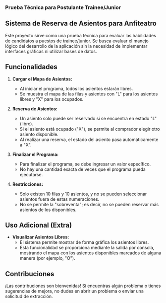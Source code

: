 ### Prueba Técnica para Postulante Trainee/Junior
## Sistema de Reserva de Asientos para Anfiteatro

Este proyecto sirve como una prueba técnica para evaluar las habilidades de candidatos a puestos de trainee/junior. Se busca evaluar el manejo lógico del desarrollo de la aplicación sin la necesidad de implementar interfaces gráficas ni utilizar bases de datos.

## Funcionalidades

1. **Cargar el Mapa de Asientos:**
   - Al iniciar el programa, todos los asientos estarán libres.
   - Se muestra el mapa de las filas y asientos con "L" para los asientos libres y "X" para los ocupados.

2. **Reserva de Asientos:**
   - Un asiento solo puede ser reservado si se encuentra en estado "L" (libre).
   - Si el asiento está ocupado ("X"), se permite al comprador elegir otro asiento disponible.
   - Al realizar una reserva, el estado del asiento pasa automáticamente a "X".

3. **Finalizar el Programa:**
   - Para finalizar el programa, se debe ingresar un valor específico.
   - No hay una cantidad exacta de veces que el programa pueda ejecutarse.

4. **Restricciones:**
   - Solo existen 10 filas y 10 asientos, y no se pueden seleccionar asientos fuera de estas numeraciones.
   - No se permite la "sobreventa"; es decir, no se pueden reservar más asientos de los disponibles.

## Uso Adicional (Extra)

- **Visualizar Asientos Libres:**
  - El sistema permite mostrar de forma gráfica los asientos libres.
  - Esta funcionalidad se proporciona mediante la salida por consola, mostrando el mapa con los asientos disponibles marcados de alguna manera (por ejemplo, "O").

## Contribuciones

¡Las contribuciones son bienvenidas! Si encuentras algún problema o tienes sugerencias de mejora, no dudes en abrir un problema o enviar una solicitud de extracción.
